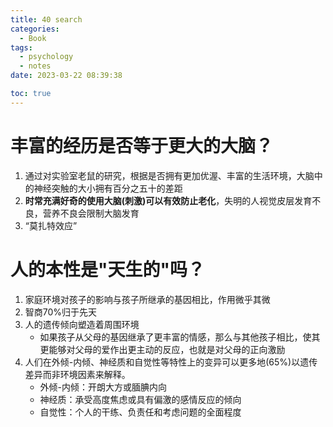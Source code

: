```yaml
---
title: 40 search
categories:
  - Book
tags:
  - psychology
  - notes
date: 2023-03-22 08:39:38

toc: true
---
```

# 丰富的经历是否等于更大的大脑？
1. 通过对实验室老鼠的研究，根据是否拥有更加优渥、丰富的生活环境，大脑中的神经突触的大小拥有百分之五十的差距  
2. **时常充满好奇的使用大脑(刺激)可以有效防止老化**，失明的人视觉皮层发育不良，营养不良会限制大脑发育  
3. “莫扎特效应”

# 人的本性是"天生的"吗？

1. 家庭环境对孩子的影响与孩子所继承的基因相比，作用微乎其微    
2. 智商70%归于先天  
3. 人的遗传倾向塑造着周围环境  
    - 如果孩子从父母的基因继承了更丰富的情感，那么与其他孩子相比，使其更能够对父母的爱作出更主动的反应，也就是对父母的正向激励  
4. 人们在外倾-内倾、神经质和自觉性等特性上的变异可以更多地(65%)以遗传差异而非环境因素来解释。
   - 外倾-内倾：开朗大方或腼腆内向  
   - 神经质：承受高度焦虑或具有偏激的感情反应的倾向  
   - 自觉性：个人的干练、负责任和考虑问题的全面程度  